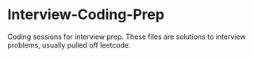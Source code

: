 # Interview-Coding-Prep

Coding sessions for interview prep. These files are solutions to interview problems, usually pulled off leetcode.
